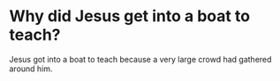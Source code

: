 # Why did Jesus get into a boat to teach?

Jesus got into a boat to teach because a very large crowd had gathered around him.
